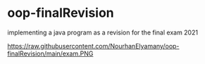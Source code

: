 # oop-finalRevision
implementing a java program as a revision for the final exam 2021


https://raw.githubusercontent.com/NourhanElyamany/oop-finalRevision/main/exam.PNG
